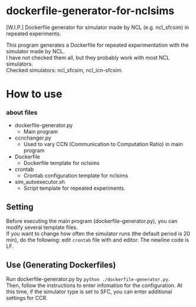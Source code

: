 # dockerfile-generator-for-nclsims
[W.I.P.] Dockerfile generator for simulator made by NCL (e.g. ncl_sfcsim) in repeated experiments.  

This program generates a Dockerfile for repeated experimentation with the simulator made by NCL.  
I have not checked them all, but they probably work with most NCL simulators.  
Checked simulators: ncl_sfcsim, ncl_icn-sfcsim.

# How to use 
### about files
- dockerfile-generator.py
    - Main program
- ccnchanger.py
    - Used to vary CCN (Communication to Computation Ratio) in main program
- Dockerfile
    - Dockerfile template for nclsims
- crontab
    - Crontab configuration template for nclsims
- sim_autoexecutor.sh 
    - Script template for repeated experiments.

## Setting
Before executing the main program (dockerfile-generator.py), you can modify several template files.  
If you want to change how often the simulator runs (the default period is 20 min), do the following: edit `crontab` file with and editor. The newline code is LF.

## Use (Generating Dockerfiles)
Run dockerfile-generator.py by `python ./dockerfile-generator.py`.  
Then, follow the instructions to enter infomation for the configuration. At this time, if the simulator type is set to SFC, you can enter additional settings for CCR.